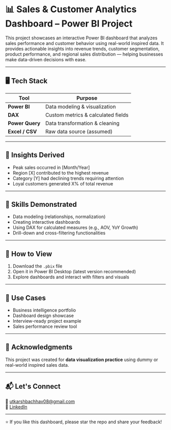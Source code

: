 # 📊 Sales & Customer Analytics Dashboard – Power BI Project

This project showcases an interactive Power BI dashboard that analyzes sales performance and customer behavior using real-world inspired data. It provides actionable insights into revenue trends, customer segmentation, product performance, and regional sales distribution — helping businesses make data-driven decisions with ease.

---

## 🖥️ Tech Stack

| Tool        | Purpose                          |
|-------------|----------------------------------|
| **Power BI**| Data modeling & visualization    |
| **DAX**     | Custom metrics & calculated fields |
| **Power Query** | Data transformation & cleaning  |
| **Excel / CSV**| Raw data source (assumed)       |

---

## 🎯 Insights Derived

- Peak sales occurred in [Month/Year]
- Region [X] contributed to the highest revenue
- Category [Y] had declining trends requiring attention
- Loyal customers generated X% of total revenue

---

## 🧠 Skills Demonstrated

- Data modeling (relationships, normalization)
- Creating interactive dashboards
- Using DAX for calculated measures (e.g., AOV, YoY Growth)
- Drill-down and cross-filtering functionalities

---

## 🧪 How to View

1. Download the `.pbix` file
2. Open it in Power BI Desktop (latest version recommended)
3. Explore dashboards and interact with filters and visuals

---

## 📌 Use Cases

- Business intelligence portfolio
- Dashboard design showcase
- Interview-ready project example
- Sales performance review tool

---

## 🙌 Acknowledgments

This project was created for **data visualization practice** using dummy or real-world inspired sales data.

---

## 📬 Let's Connect

📧 utkarshbachhav08@gmail.com  
💼 [LinkedIn]([https://linkedin.com/in/your-profile](https://www.linkedin.com/in/utkarsh-bachhav-24240b27b?utm_source=share&utm_campaign=share_via&utm_content=profile&utm_medium=android_app))  

---

⭐ If you like this dashboard, please star the repo and share your feedback!

